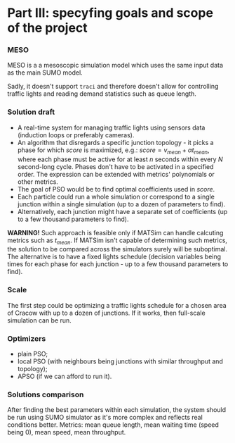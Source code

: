 # Part III: specyfing goals and scope of the project

### MESO

MESO is a a mesoscopic simulation model which uses the same input data as the main SUMO model.

Sadly, it doesn't support `traci` and therefore doesn't allow for controlling
traffic lights and reading demand statistics such as queue length.

### Solution draft

* A real-time system for managing traffic lights using sensors data (induction
loops or preferably cameras).
* An algorithm that disregards a specific junction topology - it picks
a phase for which $score$ is maximized, e.g.: $score = v_{mean} + \alpha t_{mean}$, 
where each phase must be active for at least $n$ seconds within every $N$ second-long cycle. Phases don't have to be activated in a specified order. The expression can be extended with metrics' polynomials or other 
metrics.
* The goal of PSO would be to find optimal coefficients used in $score$.
* Each particle could run a whole simulation or correspond
to a single junction within a single simulation (up to a dozen of parameters
to find).
* Alternatively, each junction might have a separate set of coefficients (up
to a few thousand parameters to find).

**WARNING!** Such approach is feasible only if MATSim can handle calcuting
metrics such as $t_{mean}$. If MATSim isn't capable of determining such metrics,
the solution to be compared across the simulators surely will be suboptimal. The alternative is to have a fixed
lights schedule (decision variables being times for each phase for each junction - up to a few thousand parameters to find).

### Scale

The first step could be optimizing a traffic lights schedule for a chosen
area of Cracow with up to a dozen of junctions. If it works, then full-scale
simulation can be run.

### Optimizers

* plain PSO;
* local PSO (with neighbours being junctions with similar throughput and 
topology);
* APSO (if we can afford to run it).

### Solutions comparison

After finding the best parameters within each simulation, the system should
be run using SUMO simulator as it's more complex and reflects real conditions
better. Metrics: mean queue length, mean waiting time (speed being 0), mean speed, mean throughput.
